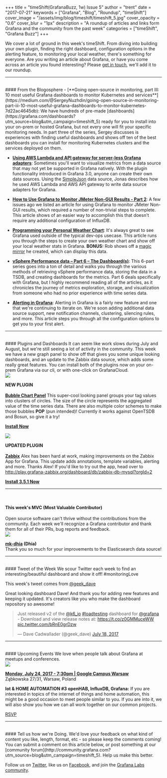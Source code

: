 +++
title = "timeShift(GrafanaBuzz, 1w) Issue 5"
author = "trent"
date = "2017-07-21"
keywords = ["Grafana", "Blog", "Roundup", "timeShift"]
cover_image = "/assets/img/blog/timeshift/timeshift_5.jpg"
cover_opacity = "0.6"
cover_blur = "1px"
description = "A roundup of articles and links form Grafana and the community from the past week"
categories = ["timeShift", "Grafana Buzz"]
+++

We cover a lot of ground in this week's timeShift. From diving into building your own plugin, finding the right dashboard, configuration options in the alerting feature, to monitoring your local weather, there's something for everyone. Are you writing an article about Grafana, or have you come across an article you found interesting? Please [get in touch](mailto:hello@grafana.com), we'll add it to our roundup.
<br />
<hr />
<br />
#### From the Blogosphere
- [**Going open-source in monitoring, part III: 10 most useful Grafana dashboards to monitor Kubernetes and services**](https://medium.com/@SergeyNuzhdin/going-open-source-in-monitoring-part-iii-10-most-useful-grafana-dashboards-to-monitor-kubernetes-7d22ac4645db): We have hundreds of pre-made [dashboards](https://grafana.com/dashboards?utm_source=blog&utm_campaign=timeshift_5) ready for you to install into your on-prem or hosted Grafana, but not every one will fit your specific monitoring needs. In part three of the series, Sergey discusses is experiences with finding useful dashboards and shows off ten of the best dashboards you can install for monitoring Kubernetes clusters and the services deployed on them.

- [**Using AWS Lambda and API gateway for server-less Grafana adapters**](https://www.linkedin.com/pulse/using-aws-lambda-api-gateway-server-less-grafana-adapters-jonas-birm%C3%A9): Sometimes you'll want to visualize metrics from a data source that may not yet be supported in Grafana natively. With the plugin functionality introduced in Grafana 3.0, anyone can create their own data sources. Using the [SimpleJson](https://grafana.com/plugins/grafana-simple-json-datasource?utm_source=blog&utm_campaign=timeshift_5) data source, Jonas describes how he used AWS Lambda and AWS API gateway to write data source adapters for Grafana.

- [**How to Use Grafana to Monitor JMeter Non-GUI Results - Part 2**](https://www.blazemeter.com/blog/how-to-use-grafana-to-monitor-jmeter-non-gui-results-part-2): A few issues ago we listed an article for using Grafana to monitor JMeter Non-GUI results, which required a number of non-trivial steps to complete. This article shows of an easier way to accomplish this that doesn't require any additional configuration of InfluxDB.

- [**Programming your Personal Weather Chart**](http://robstechlog.com/2017/06/30/personal-weather-chart-module/): It's always great to see Grafana used outside of the typical dev-ops usecase. This article runs you through the steps to create your own weather chart and show off your local weather stats in Grafana. **BONUS:** Rob shows off a [magic mirror](http://robstechlog.com/2017/06/25/building-a-big-magicmirror-with-metal-frame-the-summary/) he created, which can display this data.

- [**vSphere Performance data – Part 6 – The Dashboard(s)**](http://www.rudimartinsen.com/2017/07/21/vsphere-performance-data-part-6-the-dashboards/): This 6-part series goes into a ton of detail and walks you through the various methods of retrieving vSphere performance data, storing the data in a TSDB, and creating dashboards for the metrics. Part 6 deals specifically with Grafana, but I highly recommend reading all of the articles, as it chronicles the journey of metrics exploration, storage, and visualization from someone who had no prior experience with time series data.

- [**Alerting in Grafana**](https://blog.netapsys.fr/lalerting-dans-grafana/): Alerting in Grafana is a fairly new feature and one that we're continuing to iterate on. We're soon adding additional data source support, new notification channels, clustering, silencing rules, and more. This article steps you through all the configuration options to get you to your first alert.

<hr />
<br />
#### Plugins and Dashboards
It can seem like work slows during July and August, but we're still seeing a lot of activity in the community. This week we have a new graph panel to show off that gives you some unique looking dashboards, and an update to the Zabbix data source, which adds some really great features. You can install both of the plugins now on your on-prem Grafana via our cli, or with one-click on GrafanaCloud.


<div class="blog-plugin">
	<div class="row row--md-gutters blog-plugin-grid">
		<div class="col col--sm-2 blog-plugin-grid__item">
			<img src="https://grafana.com/api/plugins/digrich-bubblechart-panel/versions/1.0.0/logos/large" />
		</div>
		<div class="col col--sm-10 blog-plugin-grid__item">
			<p>
				<div class="new-plugin-tag"><strong>NEW PLUGIN</strong></div><br/>
				<a href="https://grafana.com/plugins/digrich-bubblechart-panel?utm_source=blog&utm_campaign=timeshift_5" target="_blank"><strong>Bubble Chart Panel</strong></a> This super-cool looking panel groups your tag values into clusters of circles. The size of the circle represents the aggregated value of the time series data. There are also multiple color schemes to make those bubbles <strong class="color:#fff;">POP</strong> (pun intended)! Currently it works against OpenTSDB and Bosun, so give it a try!
			</p>
			<p>
				<a class="btn btn-outline btn-small" href="https://grafana.com/plugins/digrich-bubblechart-panel?utm_source=blog&utm_campaign=timeshift_5" target="_blank"><strong>Install Now</strong></a>
			</p>
		</div>
	</div>
</div>


<div class="blog-plugin">
	<div class="row row--md-gutters blog-plugin-grid">
		<div class="col col--sm-2 blog-plugin-grid__item">
			<img src="https://grafana.com/api/plugins/alexanderzobnin-zabbix-app/versions/3.5.1/logos/large" />
		</div>
		<div class="col col--sm-10 blog-plugin-grid__item">
			<p>
				<div class="updated-plugin-tag"><strong>UPDATED PLUGIN</strong></div><br/>
				<a href="https://grafana.com/plugins/alexanderzobnin-zabbix-app?utm_source=blog&utm_campaign=timeshift_5" target="_blank"><strong>Zabbix</strong></a> Alex has been hard at work, making improvements on the Zabbix App for Grafana. This update adds annotations, template variables, alerting and more. Thanks Alex! If you'd like to try out the app, head over to <a href="http://play.grafana-zabbix.org/dashboard/db/zabbix-db-mysql?orgId=2" target="_blank">http://play.grafana-zabbix.org/dashboard/db/zabbix-db-mysql?orgId=2</a>
			</p>
			<p>
				<a class="btn btn-outline btn-small" href="https://grafana.com/plugins/alexanderzobnin-zabbix-app?utm_source=blog&utm_campaign=timeshift_5" target="_blank"><strong>Install 3.5.1 Now</strong></a>
			</p>
		</div>
	</div>
</div>
<hr />
<br />

<h4>This week's MVC (Most Valuable Contributor)</h4>
Open source software can't thrive without the contributions from the community. Each week we'll recognize a Grafana contributor and thank them for all of their PRs, bug reports and feedback.

<div class="blog-plugin">
	<div class="row row--md-gutters blog-plugin-grid">
		<div class="col col--sm-2 blog-plugin-grid__item">
			<img class="mvc" src="https://avatars2.githubusercontent.com/u/26446500?v=4&s=460" />
		</div>
		<div class="col col--sm-10 blog-plugin-grid__item">
			<p>
				<strong><a href="https://github.com/mk-dhia">mk-dhia</a> (Dhia)</strong><br/>
				Thank you so much for your improvements to the Elasticsearch data source!
			</p>
		</div>
	</div>
</div>

<hr />
<br />
#### Tweet of the Week
We scour Twitter each week to find an interesting/beautiful dashboard and show it off! #monitoringLove
<p>This week's tweet comes from <a href="https://twitter.com/geek_dave">@geek_dave</a></p>
<p>Great looking dashboard Dave! And thank you for adding new features and keeping it updated. It's creators like you who make the dashboard repository so awesome!

<blockquote class="twitter-tweet" data-lang="en"><p lang="en" dir="ltr">Just released v2 of the <a href="https://twitter.com/k6_io">@k6_io</a> <a href="https://twitter.com/hashtag/loadtesting?src=hash">#loadtesting</a> dashboard for <a href="https://twitter.com/grafana">@grafana</a> - Download and view release notes at: <a href="https://t.co/z0GMMuceWW">https://t.co/z0GMMuceWW</a> <a href="https://t.co/bRnE0grDzw">pic.twitter.com/bRnE0grDzw</a></p>&mdash; Dave Cadwallader (@geek_dave) <a href="https://twitter.com/geek_dave/status/887427524132708352">July 18, 2017</a></blockquote>
<script async src="//platform.twitter.com/widgets.js" charset="utf-8"></script>
<hr />
<br />
#### Upcoming Events
We love when people talk about Grafana at meetups and conferences.

<div class="blog-plugin">
	<div class="row row--md-gutters blog-plugin-grid">
		<div class="col col--sm-2 blog-plugin-grid__item">
			<img class="mvc" src="/assets/img/blog/timeshift/meetup.jpg" />
		</div>
		<div class="col col--sm-10 blog-plugin-grid__item">
			<p> 
				<a href="https://www.meetup.com/Warsaw-DIY-Home-automation-Internet-of-things/events/241699037/?eventId=241699037"><strong>Monday, July 24, 2017 - 7:30pm | Google Campus Warsaw
</strong></a> 
				<br />
				Ząbkowska 27/31, Warsaw, Poland
			</p>
			<p>
				<strong>Iot &amp; HOME AUTOMATION #3 openHAB, InfluxDB, Grafana:</strong>
				If you are interested in topics of the internet of things and home automation, this might be a good occasion to meet people similar to you. If you are into it, we will also show you how we can all work together on our common projects. 
			</p>
				<a class="btn btn-small btn-small" href="https://www.meetup.com/Warsaw-DIY-Home-automation-Internet-of-things/events/241699037/?eventId=241699037">RSVP</a>
		</div>
	</div>
</div>

<hr />
<br />
#### Tell us how we're Doing.
We'd love your feedback on what kind of content you like, length, format, etc - so please keep the comments coming! You can submit a comment on this article below, or post something at our [community forum](http://community.grafana.com?utm_source=blog&utm_campaign=timeshift_5). Help us make this better.

Follow us on [Twitter](http://twitter.com/grafana), like us on [Facebook](http://facebook.com/grafana), and join the [Grafana Labs community](http://grafana.com/signup?utm_source=blog&utm_campaign=timeshift_5).